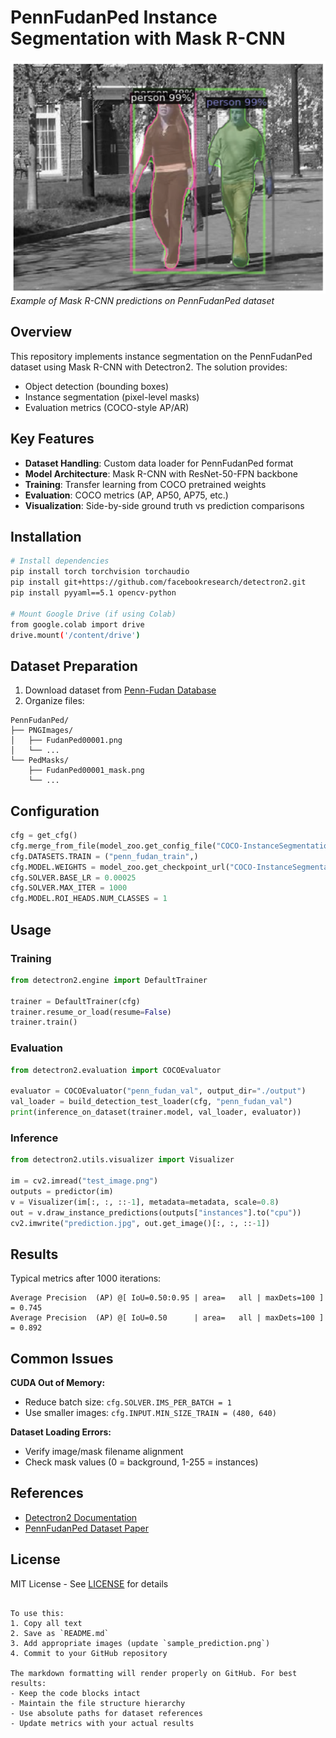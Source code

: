 
# PennFudanPed Instance Segmentation with Mask R-CNN

![Sample Prediction](sample_prediction.png)  
*Example of Mask R-CNN predictions on PennFudanPed dataset*

## Overview
This repository implements instance segmentation on the PennFudanPed dataset using Mask R-CNN with Detectron2. The solution provides:
- Object detection (bounding boxes)
- Instance segmentation (pixel-level masks)
- Evaluation metrics (COCO-style AP/AR)

## Key Features
- **Dataset Handling**: Custom data loader for PennFudanPed format
- **Model Architecture**: Mask R-CNN with ResNet-50-FPN backbone
- **Training**: Transfer learning from COCO pretrained weights
- **Evaluation**: COCO metrics (AP, AP50, AP75, etc.)
- **Visualization**: Side-by-side ground truth vs prediction comparisons

## Installation
```bash
# Install dependencies
pip install torch torchvision torchaudio
pip install git+https://github.com/facebookresearch/detectron2.git
pip install pyyaml==5.1 opencv-python

# Mount Google Drive (if using Colab)
from google.colab import drive
drive.mount('/content/drive')
```

## Dataset Preparation
1. Download dataset from [Penn-Fudan Database](https://www.cis.upenn.edu/~jshi/ped_html/)
2. Organize files:
```
PennFudanPed/
├── PNGImages/
│   ├── FudanPed00001.png
│   └── ... 
└── PedMasks/
    ├── FudanPed00001_mask.png
    └── ...
```

## Configuration
```python
cfg = get_cfg()
cfg.merge_from_file(model_zoo.get_config_file("COCO-InstanceSegmentation/mask_rcnn_R_50_FPN_3x.yaml"))
cfg.DATASETS.TRAIN = ("penn_fudan_train",)
cfg.MODEL.WEIGHTS = model_zoo.get_checkpoint_url("COCO-InstanceSegmentation/mask_rcnn_R_50_FPN_3x.yaml")
cfg.SOLVER.BASE_LR = 0.00025
cfg.SOLVER.MAX_ITER = 1000
cfg.MODEL.ROI_HEADS.NUM_CLASSES = 1
```

## Usage
### Training
```python
from detectron2.engine import DefaultTrainer

trainer = DefaultTrainer(cfg) 
trainer.resume_or_load(resume=False)
trainer.train()
```

### Evaluation
```python
from detectron2.evaluation import COCOEvaluator

evaluator = COCOEvaluator("penn_fudan_val", output_dir="./output")
val_loader = build_detection_test_loader(cfg, "penn_fudan_val")
print(inference_on_dataset(trainer.model, val_loader, evaluator))
```

### Inference
```python
from detectron2.utils.visualizer import Visualizer

im = cv2.imread("test_image.png")
outputs = predictor(im)
v = Visualizer(im[:, :, ::-1], metadata=metadata, scale=0.8)
out = v.draw_instance_predictions(outputs["instances"].to("cpu"))
cv2.imwrite("prediction.jpg", out.get_image()[:, :, ::-1])
```

## Results
Typical metrics after 1000 iterations:
```
Average Precision  (AP) @[ IoU=0.50:0.95 | area=   all | maxDets=100 ] = 0.745
Average Precision  (AP) @[ IoU=0.50      | area=   all | maxDets=100 ] = 0.892
```

## Common Issues
**CUDA Out of Memory:**
- Reduce batch size: `cfg.SOLVER.IMS_PER_BATCH = 1`
- Use smaller images: `cfg.INPUT.MIN_SIZE_TRAIN = (480, 640)`

**Dataset Loading Errors:**
- Verify image/mask filename alignment
- Check mask values (0 = background, 1-255 = instances)

## References
- [Detectron2 Documentation](https://detectron2.readthedocs.io/)
- [PennFudanPed Dataset Paper](https://arxiv.org/abs/1707.00084)

## License
MIT License - See [LICENSE](LICENSE) for details
```

To use this:
1. Copy all text
2. Save as `README.md`
3. Add appropriate images (update `sample_prediction.png`)
4. Commit to your GitHub repository

The markdown formatting will render properly on GitHub. For best results:
- Keep the code blocks intact
- Maintain the file structure hierarchy
- Use absolute paths for dataset references
- Update metrics with your actual results
